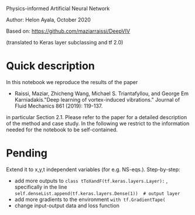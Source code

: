 Physics-informed Artificial Neural Network

Author: Helon Ayala, October 2020

Based on: https://github.com/maziarraissi/DeepVIV

(translated to Keras layer subclassing and tf 2.0)

# Quick description

In this notebook we reproduce the results of the paper 

* Raissi, Maziar, Zhicheng Wang, Michael S. Triantafyllou, and George Em Karniadakis."Deep learning of vortex-induced vibrations." Journal of Fluid Mechanics 861 (2019): 119-137.

in particular Section 2.1. Please refer to the paper for a detailed description of the method and case study. In the following we restrict to the information needed for the notebook to be self-contained.

# Pending

Extend it to x,y,t independent variables (for e.g. NS-eqs.). Step-by-step:
* add more outputs to  `class tToXandF(tf.keras.layers.Layer):` , specifically in the line `self.denseList.append(tf.keras.layers.Dense(1))  # output layer`
* add more gradients to the environment `with tf.GradientTape(`
* change input-output data and loss function

